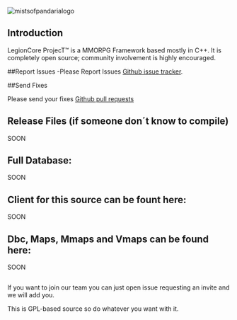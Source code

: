 ![mistsofpandarialogo](https://fotos.subefotos.com/b23fd93d516ceeab320c6fc94cbac520o.png)

## Introduction
LegionCore ProjecT™ is a MMORPG Framework based mostly in C++.
It is completely open source; community involvement is highly encouraged.

##Report Issues
-Please Report Issues [Github issue tracker](https://github.com/Ragebones/Legioncore/issues).

##Send Fixes

Please send your fixes [Github pull requests](https://github.com/Ragebones/Legioncore/pulls)

## Release Files (if someone don´t know to compile)
SOON

## Full Database:
SOON

 
## Client for this source can be fount here:
SOON

## Dbc, Maps, Mmaps and Vmaps can be found here:
SOON

##
If you want to join our team you can just open issue requesting an invite and we will add you.

This is GPL-based source so do whatever you want with it.
